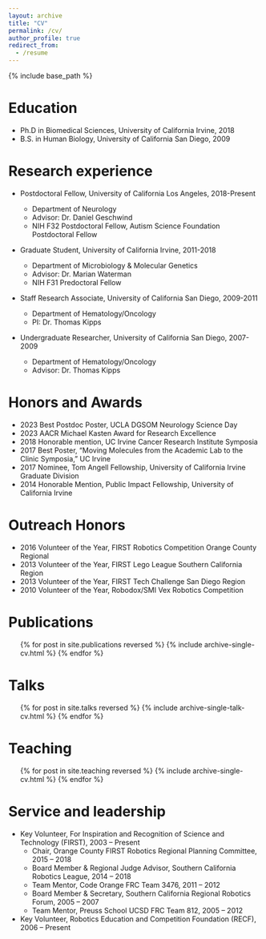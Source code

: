 ```yaml
---
layout: archive
title: "CV"
permalink: /cv/
author_profile: true
redirect_from:
  - /resume
---
```


{% include base_path %}

Education
======
* Ph.D in Biomedical Sciences, University of California Irvine, 2018
* B.S. in Human Biology, University of California San Diego, 2009 

Research experience
======
* Postdoctoral Fellow, University of California Los Angeles, 2018-Present
	* Department of Neurology
	* Advisor: Dr. Daniel Geschwind
	* NIH F32 Postdoctoral Fellow, Autism Science Foundation Postdoctoral Fellow 

* Graduate Student, University of California Irvine, 2011-2018
	* Department of Microbiology & Molecular Genetics
	* Advisor: Dr. Marian Waterman
	* NIH F31 Predoctoral Fellow

* Staff Research Associate, University of California San Diego,	2009-2011
	* Department of Hematology/Oncology
	* PI: Dr. Thomas Kipps

* Undergraduate Researcher, University of California San Diego, 2007-2009
	* Department of Hematology/Oncology
	* Advisor: Dr. Thomas Kipps
  
Honors and Awards
======
* 2023	Best Postdoc Poster, UCLA DGSOM Neurology Science Day
* 2023	AACR Michael Kasten Award for Research Excellence 
* 2018	Honorable mention, UC Irvine Cancer Research Institute Symposia
* 2017	Best Poster, “Moving Molecules from the Academic Lab to the Clinic Symposia,” UC Irvine
* 2017	Nominee, Tom Angell Fellowship, University of California Irvine Graduate Division
* 2014	Honorable Mention, Public Impact Fellowship, University of California Irvine

Outreach Honors
======
* 2016	Volunteer of the Year, FIRST Robotics Competition Orange County Regional
* 2013	Volunteer of the Year, FIRST Lego League Southern California Region
* 2013	Volunteer of the Year, FIRST Tech Challenge San Diego Region
* 2010	Volunteer of the Year, Robodox/SMI Vex Robotics Competition

Publications
======
  <ul>{% for post in site.publications reversed %}
    {% include archive-single-cv.html %}
  {% endfor %}</ul>
  
Talks
======
  <ul>{% for post in site.talks reversed %}
    {% include archive-single-talk-cv.html  %}
  {% endfor %}</ul>
  
Teaching
======
  <ul>{% for post in site.teaching reversed %}
    {% include archive-single-cv.html %}
  {% endfor %}</ul>
  
Service and leadership
======
* Key Volunteer, For Inspiration and Recognition of Science and Technology (FIRST), 2003 – Present
	* Chair, Orange County FIRST Robotics Regional Planning Committee, 2015 – 2018 
	* Board Member & Regional Judge Advisor, Southern California Robotics League, 2014 – 2018
	* Team Mentor, Code Orange FRC Team 3476, 2011 – 2012
	* Board Member & Secretary, Southern California Regional Robotics Forum, 2005 – 2007
	* Team Mentor, Preuss School UCSD FRC Team 812, 2005 – 2012	
* Key Volunteer, Robotics Education and Competition Foundation (RECF), 2006 – Present
